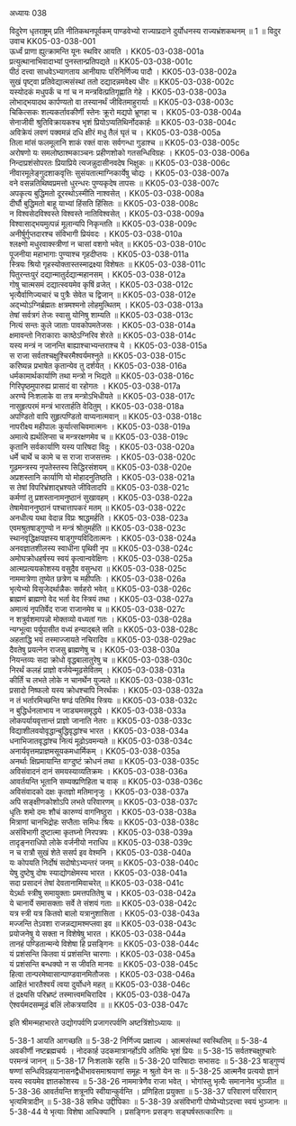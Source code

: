 अध्यायः 038

विदुरेण धृतराष्ट्रम् प्रति नीतिकथनपूर्वकम् पाण्डवेभ्यो राज्याप्रदाने दुर्योधनस्य राज्यभ्रंशकथनम् ॥ 1 ॥
विदुर उवाच 	KK05-03-038-001  
ऊर्ध्वं प्राणा ह्युत्क्रामन्ति यूनः स्थविर आयति ।	KK05-03-038-001a  
प्रत्युत्थानाभिवादाभ्यां पुनस्तान्प्रतिपद्यते ॥	KK05-03-038-001c  
पीठं दत्त्वा साधवेऽभ्यागताय आनीयापः परिनिर्णिज्य पादौ ।	KK05-03-038-002a  
सुखं पृष्ट्वा प्रतिवेद्यात्मसंस्थां ततो दद्यादन्नमवेक्ष्य धीरः ॥	KK05-03-038-002c  
यस्योदकं मधुपर्कं च गां च न मन्त्रवित्प्रतिगृह्णाति गेहे ।	KK05-03-038-003a  
लोभाद्भयादथ कार्पण्यतो वा तस्यानर्थं जीवितमाहुरार्याः ॥	KK05-03-038-003c  
चिकित्सकः शल्यकर्तावकीर्णी स्तेनः क्रूरो मद्यपो भ्रूणहा च ।	KK05-03-038-004a  
सेनाजीवी श्रुतिविक्रायकश्च भृशं प्रियोऽप्यतिथिर्नोदकार्हः ॥	KK05-03-038-004c  
अविक्रेयं लवणं पक्वमन्नं दधि क्षीरं मधु तैलं घृतं च ।	KK05-03-038-005a  
तिला मांसं फलमूलानि शाकं रक्तं वासः सर्वगन्धा गुडाश्च ॥	KK05-03-038-005c  
अरोषणो यः समलोष्ठाश्मकाञ्चनः प्रहीणशोको गतसन्धिविग्रहः ।	KK05-03-038-006a  
निन्दाप्रशंसोपरतः प्रियाप्रिये त्यजन्नुदासीनवदेष भिक्षुकः ॥	KK05-03-038-006c  
नीवारमूलेङ्गुदशाकवृत्तिः सुसंयतात्माग्निकार्येषु चोद्यः ।	KK05-03-038-007a  
वने वसन्नतिथिष्वप्रमत्तो धुरन्धरः पुण्यकृदेष तापसः ॥	KK05-03-038-007c  
अपकृत्य बुद्धिमतो दूरस्थोऽस्मीति नाश्वसेत् ।	KK05-03-038-008a  
दीर्घौ बुद्धिमतो बाहू याभ्यां हिंसति हिंसितः ॥	KK05-03-038-008c  
न विश्वसेदविश्वस्ते विश्वस्ते नातिविश्वसेत् ।	KK05-03-038-009a  
विश्वासाद्भयमुत्पन्नं मूलान्यपि निकृन्तति ॥	KK05-03-038-009c  
अनीर्षुर्गुप्तदारश्च संविभागी प्रियंवदः ।	KK05-03-038-010a  
श्लक्ष्णो मधुरवाक्स्त्रीणां न चासां वशगो भवेत् ॥	KK05-03-038-010c  
पूजनीया महाभागाः पुण्याश्च गृहदीप्तयः ।	KK05-03-038-011a  
स्त्रियः श्रियो गृहस्योक्तास्तस्माद्रक्ष्या विशेषतः ॥	KK05-03-038-011c  
पितुरन्तःपुरं दद्यान्मातुर्दद्यान्महानसम् ।	KK05-03-038-012a  
गोषु चात्मसमं दद्यात्स्वयमेव कृषिं व्रजेत् ।	KK05-03-038-012c  
भृत्यैर्वाणिज्यचारं च पुत्रैः सेवेत च द्विजान् ॥	KK05-03-038-012e  
अद्भ्योऽग्निर्ब्रह्मतः क्षत्रमश्मनो लोहमुत्थितम् ।	KK05-03-038-013a  
तेषां सर्वत्रगं तेजः स्वासु योनिषु शाम्यति ॥	KK05-03-038-013c  
नित्यं सन्तः कुले जाताः पावकोपमतेजसः ।	KK05-03-038-014a  
क्षमावन्तो निराकाराः काष्ठेऽग्निरिव शेरते ॥	KK05-03-038-014c  
यस्य मन्त्रं न जानन्ति बाह्याश्चाभ्यन्तराश्च ये ।	KK05-03-038-015a  
स राजा सर्वतश्चक्षुश्चिरमैश्वर्यमश्नुते ॥	KK05-03-038-015c  
करिष्यन्न प्रभाषेत कृतान्येव तु दर्शयेत् ।	KK05-03-038-016a  
धर्मकामार्थकार्याणि तथा मन्त्रो न भिद्यते ॥	KK05-03-038-016c  
गिरिपृष्ठमुपारुह्य प्रासादं वा रहोगतः ।	KK05-03-038-017a  
अरण्ये निःशलाके वा तत्र मन्त्रोऽभिधीयते ॥	KK05-03-038-017c  
नासुहृत्परमं मन्त्रं भारतार्हति वेदितुम् ।	KK05-03-038-018a  
अपण्डितो वापि सुहृत्पण्डितो वाप्यनात्मवान् ॥	KK05-03-038-018c  
नापरीक्ष्य महीपालः कुर्यात्सचिवमात्मनः ।	KK05-03-038-019a  
अमात्ये ह्यर्थलिप्सा च मन्त्ररक्षणमेव च ॥	KK05-03-038-019c  
कृतानि सर्वकार्याणि यस्य पारिषदा विदुः ।	KK05-03-038-020a  
धर्मे चार्थे च कामे च स राजा राजसत्तमः ।	KK05-03-038-020c  
गूढमन्त्रस्य नृपतेस्तस्य सिद्धिरसंशयम् ॥	KK05-03-038-020e  
अप्रशस्तानि कार्याणि यो मोहादनुतिष्ठति ।	KK05-03-038-021a  
स तेषां विपरिभ्रंशाद्भ्रश्यते जीवितादपि ॥	KK05-03-038-021c  
कर्मणां तु प्रशस्तानामनुष्ठानं सुखावहम् ।	KK05-03-038-022a  
तेषामेवाननुष्ठानं पश्चात्तापकरं मतम् ॥	KK05-03-038-022c  
अनधीत्य यथा वेदान्न विप्रः श्राद्धमर्हति ।	KK05-03-038-023a  
एवमश्रुतषाड्गुण्यो न मन्त्रं श्रोतुमर्हति ॥	KK05-03-038-023c  
स्थानवृद्धिक्षयज्ञस्य षाड्गुण्यविदितात्मनः ।	KK05-03-038-024a  
अनवज्ञातशीलस्य स्वाधीना पृथिवी नृप ॥	KK05-03-038-024c  
अमोघक्रोधहर्षस्य स्वयं कृत्वान्ववेक्षिणः ।	KK05-03-038-025a  
आत्मप्रत्ययकोशस्य वसुदैव वसुन्धरा ॥	KK05-03-038-025c  
नाममात्रेणा तुष्येत छत्रेण च महीपतिः ।	KK05-03-038-026a  
भृत्येभ्यो विसृजेदर्थान्नैकः सर्वहरो भवेत् ॥	KK05-03-038-026c  
ब्राह्मणं ब्राह्मणो वेद भर्ता वेद स्त्रियं तथा ।	KK05-03-038-027a  
अमात्यं नृपतिर्वेद राजा राजानमेव च ॥	KK05-03-038-027c  
न शत्रुर्वशमापन्नो मोक्तव्यो वध्यतां गतः ।	KK05-03-038-028a  
न्यग्भूत्वा पर्युपासीत वध्यं हन्याद्बले सति ॥	KK05-03-038-028c  
अहताद्धि भयं तस्माज्जायते नचिरादिव ॥	KK05-03-038-029ac  
दैवतेषु प्रयत्नेन राजसु ब्राह्मणेषु च ।	KK05-03-038-030a  
नियन्तव्यः सदा क्रोधो वृद्धबालातुरेषु च ॥	KK05-03-038-030c  
निरर्थं कलहं प्राज्ञो वर्जयेन्मूढसेवितम् ।	KK05-03-038-031a  
कीर्तिं च लभते लोके न चानर्थेन युज्यते ॥	KK05-03-038-031c  
प्रसादो निष्फलो यस्य क्रोधश्चापि निरर्थकः ।	KK05-03-038-032a  
न तं भर्तारमिच्छन्ति षण्ढं पतिमिव स्त्रियः ॥	KK05-03-038-032c  
न बुद्धिर्धनलाभाय न जाड्यमसमृद्धये ।	KK05-03-038-033a  
लोकपर्यायवृत्तान्तं प्राज्ञो जानाति नेतरः ॥	KK05-03-038-033c  
विद्याशीलवयोवृद्धान्बुद्धिवृद्धांश्च भारत ।	KK05-03-038-034a  
धनाभिजातवृद्धांश्च नित्यं मूढोऽवमन्यते ॥	KK05-03-038-034c  
अनार्यवृत्तमप्राज्ञमसूयकमधार्मिकम् ।	KK05-03-038-035a  
अनर्थाः क्षिप्रमायान्ति वाग्दुष्टं क्रोधनं तथा ॥	KK05-03-038-035c  
अविसंवादनं दानं समयस्याव्यतिक्रमः ।	KK05-03-038-036a  
आवर्तयन्ति भूतानि सम्यक्प्रणिहिता च वाक् ॥	KK05-03-038-036c  
अविसंवादको दक्षः कृतज्ञो मतिमानृजुः ।	KK05-03-038-037a  
अपि सङ्क्षीणकोशोऽपि लभते परिवारणम् ॥	KK05-03-038-037c  
धृतिः शमो दमः शौचं कारुण्यं वागनिष्ठुरा ।	KK05-03-038-038a  
मित्राणां चानभिद्रोहः सप्तैताः समिधः श्रियः ॥	KK05-03-038-038c  
असंविभागी दुष्टात्मा कृतघ्नो निरपत्रपः ।	KK05-03-038-039a  
तादृङ्नराधिपो लोके वर्जनीयो नराधिप ॥	KK05-03-038-039c  
न च रात्रौ सुखं शेते ससर्प इव वेश्मनि ।	KK05-03-038-040a  
यः कोपयति निर्दोषं सदोषोऽभ्यन्तरं जनम् ॥	KK05-03-038-040c  
येषु दुष्टेषु दोषः स्याद्योगक्षेमस्य भारत ।	KK05-03-038-041a  
सदा प्रसादनं तेषां देवतानामिवाचरेत् ॥	KK05-03-038-041c  
येऽर्थाः स्त्रीषु समायुक्ताः प्रमत्तपतितेषु च ।	KK05-03-038-042a  
ये चानार्ये समासक्ताः सर्वे ते संशयं गताः ॥	KK05-03-038-042c  
यत्र स्त्री यत्र कितवो बालो यत्रानुशासिता ।	KK05-03-038-043a  
मज्जन्ति तेऽवशा राजन्नद्यामश्मप्लवा इव ॥	KK05-03-038-043c  
प्रयोजनेषु ये सक्ता न विशेषेषु भारत ।	KK05-03-038-044a  
तानहं पण्डितान्मन्ये विशेषा हि प्रसङ्गिनः ॥	KK05-03-038-044c  
यं प्रशंसन्ति कितवा यं प्रशंसन्ति चारणाः ।	KK05-03-038-045a  
यं प्रशंसन्ति बन्धक्यो न स जीवति मानवः ॥	KK05-03-038-045c  
हित्वा तान्परमेष्वासान्पाण्डवानमितौजसः ।	KK05-03-038-046a  
आहितं भारतैश्वर्यं त्वया दुर्योधने महत् ॥	KK05-03-038-046c  
तं द्रक्ष्यसि परिभ्रष्टं तस्मात्त्वमचिरादिव ।	KK05-03-038-047a  
ऐश्वर्यमदसम्मूढं बलिं लोकत्रयादिव ॥ ॥	KK05-03-038-047c  

इति श्रीमन्महाभारते उद्योगपर्वणि प्रजागरपर्वणि अष्टत्रिंशोऽध्यायः ॥

5-38-1 आयति आगच्छति ॥ 5-38-2 निर्णिज्य प्रक्षाल्य । आत्मसंस्थां स्वस्थितिम् ॥ 5-38-4 अवकीर्णी नष्टब्रह्मचर्यः । नोदकार्ह उदकमात्रानर्होऽपि अतिथिः भृशं प्रियः ॥ 5-38-15 सर्वतश्चक्षुश्चारेः परमन्त्रं जानन् ॥ 5-38-17 निःशलाके रहसि ॥ 5-38-20 पारिषादाः सभासदः ॥ 5-38-23 षाड्गुण्यं षण्णां सन्धिविग्रहयानासनद्वैधीभावसमाश्रयाणां समूहः न श्रुतो येन सः ॥ 5-38-25 आत्मनैव प्रत्ययो ज्ञानं यस्य स्वयमेव ज्ञातकोशस्य ॥ 5-38-26 नाममात्रेणैव राजा भवेत् । भोगांस्तु भृत्यैः समानानेव भुञ्जीत ॥ 5-38-36 आवर्तयन्ति शत्रूनपि स्वीयान्कुर्वन्ति । प्रणिहिता प्रयुक्ता ॥ 5-38-37 परिवारणं परिवारान् भृत्यमित्रादीन् ॥ 5-38-38 समिधः उद्दीपिकाः ॥ 5-38-39 असंविभागी पोष्येभ्योऽदत्त्वा स्वयं भुञ्जानः ॥ 5-38-44 ये भृत्याः विशेषा आधिक्यानि । प्रसङ्गिनः प्रसङ्गः सङ्घर्षस्तत्कारिणः ॥
